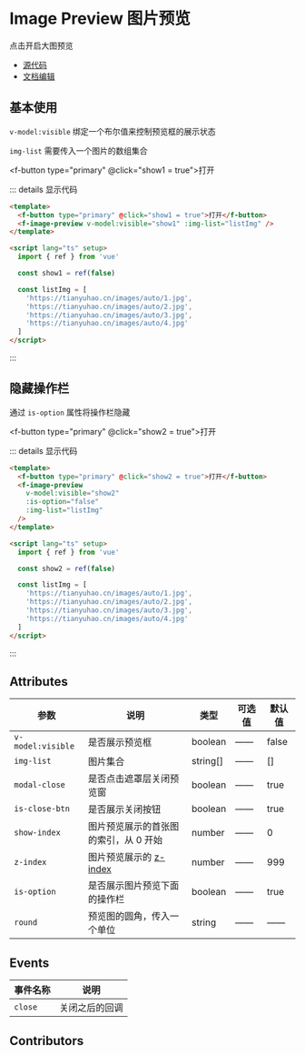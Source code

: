 # Image Preview 图片预览

点击开启大图预览

- [源代码](https://github.com/FightingDesign/fighting-design/tree/master/packages/fighting-design/image-preview)
- [文档编辑](https://github.com/FightingDesign/fighting-design/blob/master/docs/docs/components/image-preview.md)

## 基本使用

`v-model:visible` 绑定一个布尔值来控制预览框的展示状态

`img-list` 需要传入一个图片的数组集合

<f-button type="primary" @click="show1 = true">打开</f-button>
<f-image-preview v-model:visible="show1" :img-list="listImg" />

::: details 显示代码

```html
<template>
  <f-button type="primary" @click="show1 = true">打开</f-button>
  <f-image-preview v-model:visible="show1" :img-list="listImg" />
</template>

<script lang="ts" setup>
  import { ref } from 'vue'

  const show1 = ref(false)

  const listImg = [
    'https://tianyuhao.cn/images/auto/1.jpg',
    'https://tianyuhao.cn/images/auto/2.jpg',
    'https://tianyuhao.cn/images/auto/3.jpg',
    'https://tianyuhao.cn/images/auto/4.jpg'
  ]
</script>
```

:::

## 隐藏操作栏

通过 `is-option` 属性将操作栏隐藏

<f-button type="primary" @click="show2 = true">打开</f-button>
<f-image-preview v-model:visible="show2" :is-option="false" :img-list="listImg" />

::: details 显示代码

```html
<template>
  <f-button type="primary" @click="show2 = true">打开</f-button>
  <f-image-preview
    v-model:visible="show2"
    :is-option="false"
    :img-list="listImg"
  />
</template>

<script lang="ts" setup>
  import { ref } from 'vue'

  const show2 = ref(false)

  const listImg = [
    'https://tianyuhao.cn/images/auto/1.jpg',
    'https://tianyuhao.cn/images/auto/2.jpg',
    'https://tianyuhao.cn/images/auto/3.jpg',
    'https://tianyuhao.cn/images/auto/4.jpg'
  ]
</script>
```

:::

## Attributes

| 参数              | 说明                                                                               | 类型     | 可选值 | 默认值 |
| ----------------- | ---------------------------------------------------------------------------------- | -------- | ------ | ------ |
| `v-model:visible` | 是否展示预览框                                                                     | boolean  | ——     | false  |
| `img-list`        | 图片集合                                                                           | string[] | ——     | []     |
| `modal-close`     | 是否点击遮罩层关闭预览窗                                                           | boolean  | ——     | true   |
| `is-close-btn`    | 是否展示关闭按钮                                                                   | boolean  | ——     | true   |
| `show-index`      | 图片预览展示的首张图的索引，从 0 开始                                              | number   | ——     | 0      |
| `z-index`         | 图片预览展示的 [z-index](https://developer.mozilla.org/zh-CN/docs/Web/CSS/z-index) | number   | ——     | 999    |
| `is-option`       | 是否展示图片预览下面的操作栏                                                       | boolean  | ——     | true   |
| `round`           | 预览图的圆角，传入一个单位                                                         | string   | ——     | ——     |

## Events

| 事件名称 | 说明           |
| -------- | -------------- |
| `close`  | 关闭之后的回调 |

## Contributors

<a href="https://github.com/Tyh2001" target="_blank">
  <f-avatar round src="https://avatars.githubusercontent.com/u/73180970?v=4" />
</a>

<script setup>
  import { ref } from 'vue'

  const show1 = ref(false)
  const show2 = ref(false)
  const listImg = [
    'https://tianyuhao.cn/images/auto/1.jpg',
    'https://tianyuhao.cn/images/auto/2.jpg',
    'https://tianyuhao.cn/images/auto/3.jpg',
    'https://tianyuhao.cn/images/auto/4.jpg'
  ]
</script>
